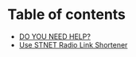 # Table of contents

* [DO YOU NEED HELP?](README.md)
* [Use STNET Radio Link Shortener](UseShortener.md)